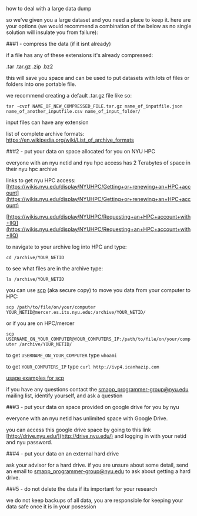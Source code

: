 how to deal with a large data dump

so we've given you a large dataset and you need a place to keep it. here are your options (we would recommend a combination of the below as no single solution will insulate you from failure):

###1 - compress the data (if it isnt already)

if a file has any of these extensions it's already compressed:

.tar
.tar.gz
.zip
.bz2

this will save you space and can be used to put datasets with lots of files or folders into one portable file.

we recommend creating a default .tar.gz file like so:

```
tar -cvzf NAME_OF_NEW_COMPRESSED_FILE.tar.gz name_of_inputfile.json name_of_another_inputfile.csv name_of_input_folder/
```

input files can have any extension

list of complete archive formats:
https://en.wikipedia.org/wiki/List_of_archive_formats

###2 - put your data on space allocated for you on NYU HPC 

everyone with an nyu netid and nyu hpc access has 2 Terabytes of space in their nyu hpc archive

links to get nyu HPC access:
[https://wikis.nyu.edu/display/NYUHPC/Getting+or+renewing+an+HPC+account](https://wikis.nyu.edu/display/NYUHPC/Getting+or+renewing+an+HPC+account)

[https://wikis.nyu.edu/display/NYUHPC/Requesting+an+HPC+account+with+IIQ](https://wikis.nyu.edu/display/NYUHPC/Requesting+an+HPC+account+with+IIQ)

to navigate to your archive log into HPC and type:

`cd /archive/YOUR_NETID`

to see what files are in the archive type:

`ls /archive/YOUR_NETID`

you can use [scp](https://en.wikipedia.org/wiki/Secure_copy) (aka secure copy) to move you data from your computer to HPC:

`scp /path/to/file/on/your/computer YOUR_NETID@mercer.es.its.nyu.edu:/archive/YOUR_NETID/`

or if you are on HPC/mercer

`scp USERNAME_ON_YOUR_COMPUTER@YOUR_COMPUTERS_IP:/path/to/file/on/your/computer /archive/YOUR_NETID/`

to get `USERNAME_ON_YOUR_COMPUTER` type `whoami`

to get `YOUR_COMPUTERS_IP` type `curl http://ivp4.icanhazip.com`

[usage examples for scp](http://www.hypexr.org/linux_scp_help.php)

if you have any questions contact the smapp_programmer-group@nyu.edu mailing list, identify yourself, and ask a question

###3 - put your data on space provided on google drive for you by nyu

everyone with an nyu netid has unlimited space with Google Drive.

you can access this google drive space by going to this link [http://drive.nyu.edu/](http://drive.nyu.edu/) and logging in with your netid and nyu password.

###4 - put your data on an external hard drive

ask your advisor for a hard drive. if you are unsure about some detail, send an email to smapp_programmer-group@nyu.edu to ask about getting a hard drive.

###5 - do not delete the data if its important for your research

we do not keep backups of all data, you are responsible for keeping your data safe once it is in your posession
